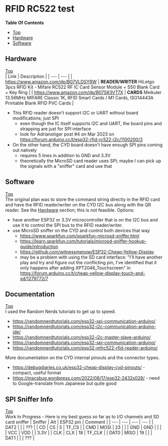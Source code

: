 # RFID RC522 test

**Table Of Contents**
* [Top](#rfid-rc522-test "Top")
* [Hardware](#hardware "Hardware")
* [Software](#software "Software")

## Hardware
[Top](#rfid-rc522-test "Top")<br>
| Link | Description |
| --- | --- |
| https://www.amazon.com/dp/B07VLDSYRW | **READER/WRITER** HiLetgo 3pcs RFID Kit - Mifare RC522 RF IC Card Sensor Module + S50 Blank Card + Key Ring |
| https://www.amazon.com/dp/B07S63VT7X | **CARDS** Meikuler 13.56MHz MIFARE Classic 1K, RFID Smart Cards / M1 Cards, ISO14443A Printable Blank RFID PVC Cards |

- This RFID reader doesn't support I2C or UART without board modifications; just SPI
  - even though the IC itself supports I2C and UART, the board pins and strapping are just for SPI interface
  - look for Adrianotiger post #4 on Mar 2023 on https://forum.arduino.cc/t/esp32-rfid-rc522-i2c/1100200/3
- On the other hand, the CYD board doesn't have enough SPI pins coming out natively
  - requires 5 lines in addition to GND and 3.3V
  - theoretically the MicroSD card reader uses SPI; maybe I can pick up the signals with a "sniffer" card and use that

## Software
[Top](#rfid-rc522-test "Top")<br>
The original plan was to store the command string directly in the RFID card and have the RFID reader/writer on the CYD I2C bus along with the QR reader. See the [Hardware](#hardware "Hardware") section; this is not feasible.
Options:
- have another ESP32 or 3.3V microcontroller that is on the I2C bus and use it to control the SPI bus to the RFID reader/writer.
- use MicroSD sniffer on the CYD and control both devices that way
  - https://www.sparkfun.com/sparkfun-microsd-sniffer.html
  - https://learn.sparkfun.com/tutorials/microsd-sniffer-hookup-guide/introduction
  - https://github.com/witnessmenow/ESP32-Cheap-Yellow-Display
  - may be a problem with using the SD card interface: "I'll have another play and try and figure out the conflicting pin, I've identified that it only happens after adding XPT2046_Touchscreen" in https://forum.arduino.cc/t/cheap-yellow-display-touch-and-sd/1279772/7

## Documentation
[Top](#rfid-rc522-test "Top")<br>
I used the Random Nerds tutorials to get up to speed.
- https://randomnerdtutorials.com/esp32-spi-communication-arduino/
- https://randomnerdtutorials.com/esp32-i2c-communication-arduino-ide/
- https://randomnerdtutorials.com/esp32-i2c-master-slave-arduino/
- https://randomnerdtutorials.com/esp32-spi-communication-arduino/
- https://randomnerdtutorials.com/esp32-mfrc522-rfid-reader-arduino/

More documentation on the CYD internal pinouts and the connector types.
- https://debugdiaries.co.uk/esp32-cheap-display-cyd-pinouts/ - compact, useful format
- https://macsbug.wordpress.com/2022/08/17/esp32-2432s028/ - need to Google-translate from Japanese but quite good

## SPI Sniffer Info
[Top](#rfid-rc522-test "Top")<br>
Work In Progress - Here is my best guess so far as to I/O channels and SD card sniffer
| Sniffer | Alt | ESP32 pin | Comment |
| --- | --- | --- | --- |
| DAT2 |  |  | ??? |
| CD | CS | 5 | TF_CS |
| CMD | MOSI | 23 |  |
| GND | GND |  |  |
| VCC | VDD |  | 3.3V |
| CLK | CLX | 18 | TF_CLK |
| DAT0 | MISO | 19 |  |
| DAT1 |  |  | ??? |

